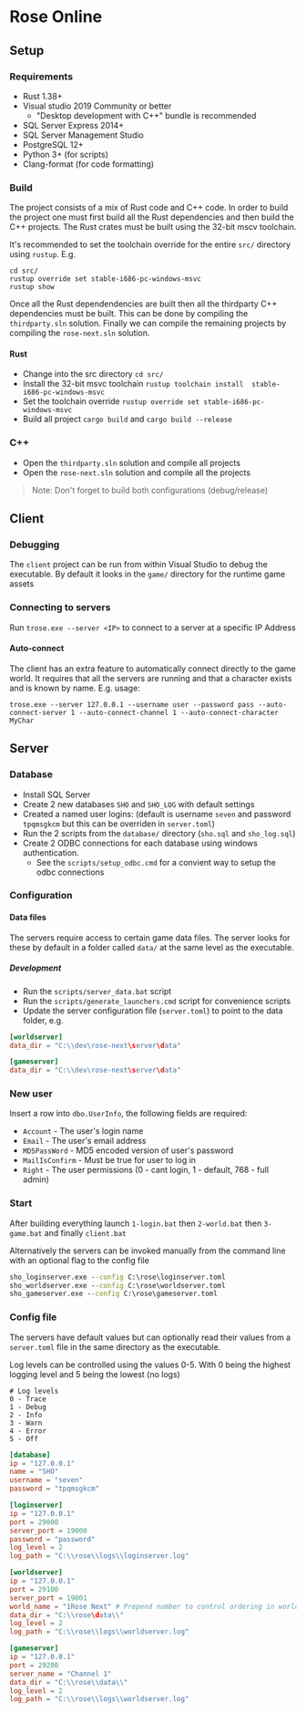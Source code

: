 # Rose Online

## Setup
### Requirements
- Rust 1.38+
- Visual studio 2019 Community or better
    - "Desktop development with C++" bundle is recommended
- SQL Server Express 2014+
- SQL Server Management Studio
- PostgreSQL 12+
- Python 3+ (for scripts)
- Clang-format (for code formatting)

### Build
The project consists of a mix of Rust code and C++ code. In order to build the project one must
first build all the Rust dependencies and then build the C++ projects. The Rust crates must be
built using the 32-bit mscv toolchain. 

It's recommended to set the toolchain override for the entire `src/` directory using `rustup`. E.g.

```
cd src/
rustup override set stable-i686-pc-windows-msvc
rustup show
```

Once all the Rust dependendencies are built then all the thirdparty C++ dependencies must be built.
This can be done by compiling the `thirdparty.sln` solution. Finally we can compile the remaining
projects by compiling the `rose-next.sln` solution.

#### Rust
- Change into the src directory `cd src/`
- Install the 32-bit msvc toolchain `rustup toolchain install  stable-i686-pc-windows-msvc`
- Set the toolchain override `rustup override set stable-i686-pc-windows-msvc`
- Build all project `cargo build` and `cargo build --release`

### C++
- Open the `thirdparty.sln` solution and compile all projects
- Open the `rose-next.sln` solution and compile all the projects

> Note: Don't forget to build both configurations (debug/release)

## Client
### Debugging
The `client` project can be run from within Visual Studio to debug the executable. By default
it looks in the `game/` directory for the runtime game assets

### Connecting to servers
Run `trose.exe --server <IP>` to connect to a server at a specific IP Address

#### Auto-connect
The client has an extra feature to automatically connect directly to the game
world. It requires that all the servers are running and that a character exists
and is known by name. E.g. usage:

```
trose.exe --server 127.0.0.1 --username user --password pass --auto-connect-server 1 --auto-connect-channel 1 --auto-connect-character MyChar
```

## Server
### Database
- Install SQL Server
- Create 2 new databases `SHO` and `SHO_LOG` with default settings
- Created a named user logins: (default is username `seven` and password `tpqmsgkcm` but this can be overriden in `server.toml`)
- Run the 2 scripts from the `database/` directory (`sho.sql` and `sho_log.sql`)
- Create 2 ODBC connections for each database using windows authentication.
    - See the `scripts/setup_odbc.cmd` for a convient way to setup the odbc connections

### Configuration
#### Data files
The servers require access to certain game data files. The server looks for these by default in a
folder called `data/` at the same level as the executable.

##### Development
- Run the `scripts/server_data.bat` script
- Run the `scripts/generate_launchers.cmd` script for convenience scripts
- Update the server configuration file (`server.toml`) to point to the data folder, e.g.

```toml
[worldserver]
data_dir = "C:\\dev\rose-next\server\data"

[gameserver]
data_dir = "C:\\dev\rose-next\server\data"
```

### New user
Insert a row into `dbo.UserInfo`, the following fields are required:
- `Account` - The user's login name
- `Email` - The user's email address
- `MD5PassWord` - MD5 encoded version of user's password
- `MailIsConfirm` - Must be true for user to log in
- `Right` - The user permissions (0 - cant login, 1 - default, 768 - full admin)

### Start
After building everything launch `1-login.bat` then `2-world.bat` then `3-game.bat` and finally `client.bat`

Alternatively the servers can be invoked manually from the command line with an
optional flag to the config file

```cmd
sho_loginserver.exe --config C:\rose\loginserver.toml
sho_worldserver.exe --config C:\rose\worldserver.toml
sho_gameserver.exe --config C:\rose\gameserver.toml
```

### Config file
The servers have default values but can optionally read their values from a `server.toml` file in the
same directory as the executable.

Log levels can be controlled using the values 0-5. With 0 being the highest logging level and 5 being the lowest (no logs)
```
# Log levels
0 - Trace
1 - Debug
2 - Info
3 - Warn
4 - Error
5 - Off
```

```toml
[database]
ip = "127.0.0.1"
name = "SHO"
username = "seven"
password = "tpqmsgkcm"

[loginserver]
ip = "127.0.0.1"
port = 29000
server_port = 19000
password = "password"
log_level = 2
log_path = "C:\\rose\\logs\\loginserver.log"

[worldserver]
ip = "127.0.0.1"
port = 29100
server_port = 19001
world_name = "1Rose Next" # Prepend number to control ordering in world list
data_dir = "C:\\rose\data\\"
log_level = 2
log_path = "C:\\rose\\logs\\worldserver.log"

[gameserver]
ip = "127.0.0.1"
port = 29200
server_name = "Channel 1"
data_dir = "C:\\rose\\data\\"
log_level = 2
log_path = "C:\\rose\\logs\\worldserver.log"
```
